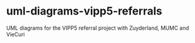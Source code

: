 # uml-diagrams-vipp5-referrals
UML diagrams for the VIPP5 referral project with Zuyderland, MUMC and VieCuri
